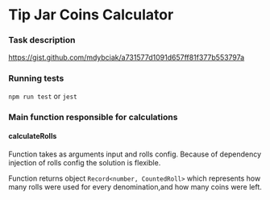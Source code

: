 # Tip Jar Coins Calculator

### Task description

https://gist.github.com/mdybciak/a731577d1091d657ff81f377b553797a


### Running tests


`npm run test` or `jest`

### Main function responsible for calculations

#### calculateRolls

Function takes as arguments input and rolls config. Because of dependency
injection of rolls config the solution is flexible.

Function returns object `Record<number, CountedRoll>` which represents
how many rolls were used for every denomination,and how many coins were left.

